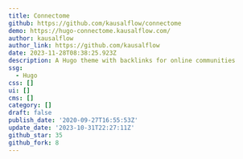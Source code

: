 ```yaml
---
title: Connectome
github: https://github.com/kausalflow/connectome
demo: https://hugo-connectome.kausalflow.com/
author: kausalflow
author_link: https://github.com/kausalflow
date: 2023-11-28T08:38:25.923Z
description: A Hugo theme with backlinks for online communities
ssg:
  - Hugo
css: []
ui: []
cms: []
category: []
draft: false
publish_date: '2020-09-27T16:55:53Z'
update_date: '2023-10-31T22:27:11Z'
github_star: 35
github_fork: 8
---
```

